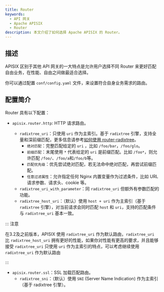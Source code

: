 ```yaml
---
title: Router
keywords:
  - API 网关
  - Apache APISIX
  - Router
description: 本文介绍了如何选择 Apache APISIX 的 Router。
---
```


<!--
#
# Licensed to the Apache Software Foundation (ASF) under one or more
# contributor license agreements.  See the NOTICE file distributed with
# this work for additional information regarding copyright ownership.
# The ASF licenses this file to You under the Apache License, Version 2.0
# (the "License"); you may not use this file except in compliance with
# the License.  You may obtain a copy of the License at
#
#     http://www.apache.org/licenses/LICENSE-2.0
#
# Unless required by applicable law or agreed to in writing, software
# distributed under the License is distributed on an "AS IS" BASIS,
# WITHOUT WARRANTIES OR CONDITIONS OF ANY KIND, either express or implied.
# See the License for the specific language governing permissions and
# limitations under the License.
#
-->

## 描述

APISIX 区别于其他 API 网关的一大特点是允许用户选择不同 Router 来更好匹配自由业务，在性能、自由之间做最适合选择。

你可以通过配置 `conf/config.yaml` 文件，来设置符合自身业务需求的路由。

## 配置简介

Router 具有以下配置：

- `apisix.router.http`: HTTP 请求路由。

  - `radixtree_uri`：只使用 `uri` 作为主索引。基于 `radixtree` 引擎，支持全量和深前缀匹配，更多信息请参考[如何使用 router-radixtree](../../../en/latest/router-radixtree.md)。
    - `绝对匹配`：完整匹配给定的 `uri` ，比如 `/foo/bar`，`/foo/glo`。
    - `前缀匹配`：末尾使用 `*` 代表给定的 `uri` 是前缀匹配。比如 `/foo*`，则允许匹配 `/foo/`、`/foo/a`和`/foo/b`等。
    - `匹配优先级`：优先尝试绝对匹配，若无法命中绝对匹配，再尝试前缀匹配。
    - `任意过滤属性`：允许指定任何 Nginx 内置变量作为过滤条件，比如 URL 请求参数、请求头、cookie 等。
  - `radixtree_uri_with_parameter`：同 `radixtree_uri` 但额外有参数匹配的功能。
  - `radixtree_host_uri`：（默认）使用 `host + uri` 作为主索引（基于 `radixtree` 引擎），对当前请求会同时匹配 `host` 和 `uri`，支持的匹配条件与 `radixtree_uri` 基本一致。

::: 注意

在3.2及之前版本，APISIX 使用 `radixtree_uri` 作为默认路由，`radixtree_uri` 比 `radixtree_host_uri` 拥有更好的性能，如果你对性能有更高的要求，并且能够接受 `radixtree_uri` 只使用 `uri` 作为主索引的特点，可以考虑继续使用 `radixtree_uri` 作为默认路由

:::

- `apisix.router.ssl`：SSL 加载匹配路由。
  - `radixtree_sni`：（默认）使用 `SNI` (Server Name Indication) 作为主索引（基于 radixtree 引擎）。
